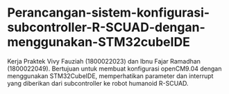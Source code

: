 # Perancangan-sistem-konfigurasi-subcontroller-R-SCUAD-dengan-menggunakan-STM32cubeIDE
Kerja Praktek Vivy Fauziah (1800022023) dan Ibnu Fajar Ramadhan (1800022049). Bertujuan untuk membuat konfigurasi openCM9.04 dengan menggunakan STM32CubeIDE, memperhatikan parameter dan interrupt yang diberikan dari subcontroller ke robot humanoid R-SCUAD.
